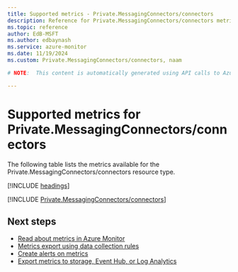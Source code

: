 ```yaml
---
title: Supported metrics - Private.MessagingConnectors/connectors
description: Reference for Private.MessagingConnectors/connectors metrics in Azure Monitor.
ms.topic: reference
author: EdB-MSFT
ms.author: edbaynash
ms.service: azure-monitor
ms.date: 11/19/2024
ms.custom: Private.MessagingConnectors/connectors, naam

# NOTE:  This content is automatically generated using API calls to Azure. Any edits made on these files will be overwritten in the next run of the script. 

---
```


  
# Supported metrics for Private.MessagingConnectors/connectors
  
The following table lists the metrics available for the Private.MessagingConnectors/connectors resource type.  
  
  
[!INCLUDE [headings](~/reusable-content/ce-skilling/azure/includes/azure-monitor/reference/metrics/metrics-headings.md)]  
  
 

[!INCLUDE [Private.MessagingConnectors/connectors](~/reusable-content/ce-skilling/azure/includes/azure-monitor/reference/metrics/private-messagingconnectors-connectors-metrics-include.md)]  



## Next steps

- [Read about metrics in Azure Monitor](/azure/azure-monitor/data-platform)
- [Metrics export using data collection rules](/azure/azure-monitor/essentials/data-collection-metrics)
- [Create alerts on metrics](/azure/azure-monitor/alerts/alerts-overview)
- [Export metrics to storage, Event Hub, or Log Analytics](/azure/azure-monitor/essentials/platform-logs-overview)
